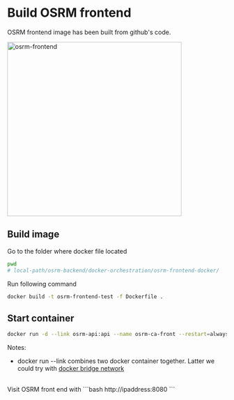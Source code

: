 # Build OSRM frontend

OSRM frontend image has been built from github's code.

<img src="osrm-frontend.png" alt="osrm-frontend" width="400"/>


## Build image
Go to the folder where docker file located  
```bash
pwd
# local-path/osrm-backend/docker-orchestration/osrm-frontend-docker/
```
Run following command
```bash
docker build -t osrm-frontend-test -f Dockerfile .
```

## Start container

```bash
docker run -d --link osrm-api:api --name osrm-ca-front --restart=always -p 8080:80 osrm-front-test 
```

Notes:  
- docker run --link combines two docker container together.
  Latter we could try with [docker bridge network](https://docs.docker.com/network/bridge/)

<br/>
Visit OSRM front end with
```bash
http://ipaddress:8080
```
